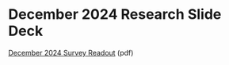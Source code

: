 # December 2024 Research Slide Deck

[December 2024 Survey Readout](https://github.com/user-attachments/files/22097848/December.2024.Survey.Readout.pptx.pdf) (pdf)
